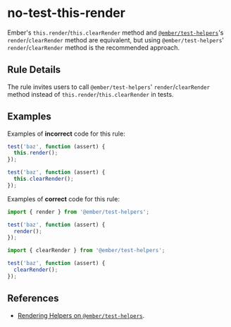 # no-test-this-render

Ember's `this.render`/`this.clearRender` method and [`@ember/test-helpers`](https://github.com/emberjs/ember-test-helpers)'s `render`/`clearRender` method are equivalent, but using `@ember/test-helpers`' `render`/`clearRender` method is the recommended approach.

## Rule Details

The rule invites users to call `@ember/test-helpers`' `render`/`clearRender` method instead of `this.render`/`this.clearRender` in tests.

## Examples

Examples of **incorrect** code for this rule:

```js
test('baz', function (assert) {
  this.render();
});
```

```js
test('baz', function (assert) {
  this.clearRender();
});
```

Examples of **correct** code for this rule:

```js
import { render } from '@ember/test-helpers';

test('baz', function (assert) {
  render();
});
```

```js
import { clearRender } from '@ember/test-helpers';

test('baz', function (assert) {
  clearRender();
});
```

## References

* [Rendering Helpers on `@ember/test-helpers`](https://github.com/emberjs/ember-test-helpers/blob/master/API.md#rendering-helpers).
